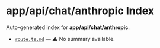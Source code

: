 # app/api/chat/anthropic Index

Auto-generated index for **app/api/chat/anthropic**.

- [`route.ts.md`](./route.ts.md) — ⚠️ No summary available.
